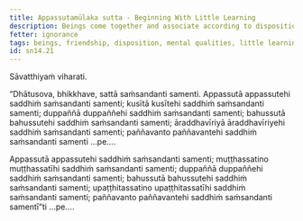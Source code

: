 ```yaml
---
title: Appassutamūlaka sutta - Beginning With Little Learning
description: Beings come together and associate according to disposition. Those with little learning come together and associate with those with little learning; and other pairs of dispositions are mentioned.
fetter: ignorance
tags: beings, friendship, disposition, mental qualities, little learning, indolence, undiscerning, very learned, aroused energy, attending mindfully, wise, sn, sn12-21, sn14
id: sn14.21
---
```


Sāvatthiyaṁ viharati.

“Dhātusova, bhikkhave, sattā saṁsandanti samenti. Appassutā appassutehi saddhiṁ saṁsandanti samenti; kusītā kusītehi saddhiṁ saṁsandanti samenti; duppaññā duppaññehi saddhiṁ saṁsandanti samenti; bahussutā bahussutehi saddhiṁ saṁsandanti samenti; āraddhavīriyā āraddhavīriyehi saddhiṁ saṁsandanti samenti; paññavanto paññavantehi saddhiṁ saṁsandanti samenti …pe…. 

Appassutā appassutehi saddhiṁ saṁsandanti samenti; muṭṭhassatino muṭṭhassatīhi saddhiṁ saṁsandanti samenti; duppaññā duppaññehi saddhiṁ saṁsandanti samenti; bahussutā bahussutehi saddhiṁ saṁsandanti samenti; upaṭṭhitassatino upaṭṭhitassatīhi saddhiṁ saṁsandanti samenti; paññavanto paññavantehi saddhiṁ saṁsandanti samentī”ti …pe…. 